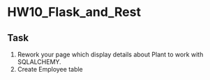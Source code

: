 # HW10_Flask_and_Rest

## Task


1. Rework your page which display details about Plant to work with SQLALCHEMY.
2. Create Employee table
